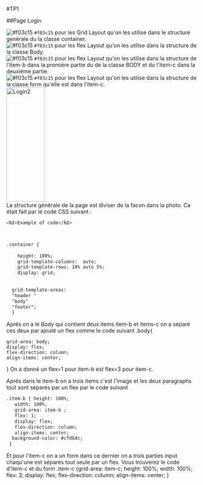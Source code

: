 #TP1

##Page Login

![#f03c15](https://via.placeholder.com/15/f03c15/f03c15.png) `#f03c15` pour les Grid Layout qu'on les utilise dans le structure genérale du la classe container.  
![#f03c15](https://via.placeholder.com/15/f03c15/f03c15.png) `#f03c15` pour les flex Layout qu'on les utilise dans la structure de la classe Body.  
![#f03c15](https://via.placeholder.com/15/f03c15/f03c15.png) `#f03c15` pour les flex Layout qu'on les utilise dans la structure de l'item-b dans la premiére partie du de la classe BODY et du l'item-c dans la deuxiéme partie.  
![#f03c15](https://via.placeholder.com/15/f03c15/f03c15.png) `#f03c15` pour les flex Layout qu'on les utilise dans la structure de la classe form qu'elle est dans l'item-c.  
<img src="/Downloads/FLogin"  title="Login2" width=100px height=300px>  
La structure générale de la page est diviser de la facon dans la photo. Ca était fait par le code CSS suivant :  
```html
<h2>Example of code</h2>



.container {
    
    height: 100%;
    grid-template-columns:  auto;
    grid-template-rows: 10% auto 5%;
    display: grid;
  
  
  grid-template-areas:
  "header "
  "body"
  "footer";
  }
  ```
  
  Aprés on a le Body qui contient deux items item-b et items-c on a séparé ces deux par ajouté un flex comme le code suivant
  .body{
    
    grid-area: body;
    display: flex;
    flex-direction: column;
    align-items: center; 
    
  
  }
  On a donné un flex=1 pour item-b est flex=3 pour item-c. 
  
  
 Aprés dans le item-b on a trois items c'est l'image et les deux paragraphs tout sont séparés par un flex par le code suivant
 ```html
 .item-b { height: 100%;
    width: 100%;
    grid-area: item-b ;
    flex: 1;
    display: flex;
    flex-direction: column;
    align-items: center;
   background-color: #cfd8dc; 
  }
 ```

  
  Et pour l'item-c on a un form dans ce dernier on a trois parties input chaqu'une est séparés tout seule par un flex. Vous trouverez le code d'item-c et du form
   .item-c {grid-area: item-c;
    height: 100%;
    width: 100%;
    flex: 3;
    display: flex;
    flex-direction: column;
    align-items: center; 
    } 
    
    
  
  






